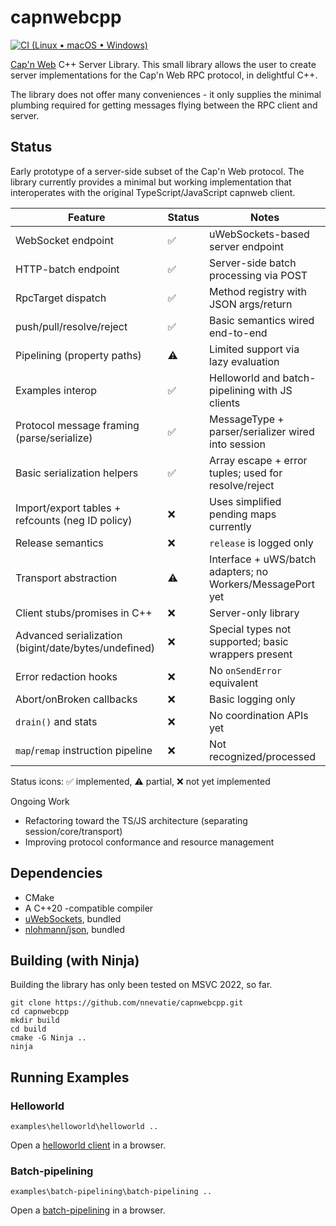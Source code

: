 # capnwebcpp
[![CI (Linux • macOS • Windows)](https://img.shields.io/github/actions/workflow/status/nnevatie/capnwebcpp/ci.yml?branch=main&label=CI%20(Linux%20%E2%80%A2%20macOS%20%E2%80%A2%20Windows)&logo=github)](https://github.com/nnevatie/capnwebcpp/actions/workflows/ci.yml)

[Cap'n Web](https://github.com/cloudflare/capnweb) C++ Server Library. This small library allows the user to create server implementations for the Cap'n Web RPC protocol, in delightful C++.

The library does not offer many conveniences - it only supplies the minimal plumbing required for getting messages flying between the RPC client and server.

## Status

Early prototype of a server-side subset of the Cap'n Web protocol. The library currently provides a minimal but working implementation that interoperates with the original TypeScript/JavaScript capnweb client.

| Feature | Status | Notes |
| --- | --- | --- |
| WebSocket endpoint | ✅ | uWebSockets-based server endpoint |
| HTTP-batch endpoint | ✅ | Server-side batch processing via POST |
| RpcTarget dispatch | ✅ | Method registry with JSON args/return |
| push/pull/resolve/reject | ✅ | Basic semantics wired end-to-end |
| Pipelining (property paths) | ⚠️ | Limited support via lazy evaluation |
| Examples interop | ✅ | Helloworld and batch-pipelining with JS clients |
| Protocol message framing (parse/serialize) | ✅ | MessageType + parser/serializer wired into session |
| Basic serialization helpers | ✅ | Array escape + error tuples; used for resolve/reject |
| Import/export tables + refcounts (neg ID policy) | ❌ | Uses simplified pending maps currently |
| Release semantics | ❌ | `release` is logged only |
| Transport abstraction | ⚠️ | Interface + uWS/batch adapters; no Workers/MessagePort yet |
| Client stubs/promises in C++ | ❌ | Server-only library |
| Advanced serialization (bigint/date/bytes/undefined) | ❌ | Special types not supported; basic wrappers present |
| Error redaction hooks | ❌ | No `onSendError` equivalent |
| Abort/onBroken callbacks | ❌ | Basic logging only |
| `drain()` and stats | ❌ | No coordination APIs yet |
| `map`/`remap` instruction pipeline | ❌ | Not recognized/processed |

Status icons: ✅ implemented, ⚠️ partial, ❌ not yet implemented

Ongoing Work
- Refactoring toward the TS/JS architecture (separating session/core/transport)
- Improving protocol conformance and resource management

## Dependencies

* CMake
* A C++20 -compatible compiler
* [uWebSockets](https://github.com/uNetworking/uWebSockets), bundled
* [nlohmann/json](https://github.com/nlohmann/json), bundled

## Building (with Ninja)

Building the library has only been tested on MSVC 2022, so far.

```
git clone https://github.com/nnevatie/capnwebcpp.git
cd capnwebcpp
mkdir build
cd build
cmake -G Ninja ..
ninja
```

## Running Examples

### Helloworld
```
examples\helloworld\helloworld ..
```
Open a [helloworld client](http://localhost:8000/static/examples/helloworld/index.html) in a browser.

### Batch-pipelining
```
examples\batch-pipelining\batch-pipelining ..
```
Open a [batch-pipelining](http://localhost:8000/static/examples/batch-pipelining/index.html) in a browser.

